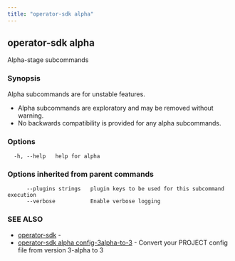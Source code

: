 ```yaml
---
title: "operator-sdk alpha"
---
```

## operator-sdk alpha

Alpha-stage subcommands

### Synopsis

Alpha subcommands are for unstable features.

- Alpha subcommands are exploratory and may be removed without warning.
- No backwards compatibility is provided for any alpha subcommands.

### Options

```
  -h, --help   help for alpha
```

### Options inherited from parent commands

```
      --plugins strings   plugin keys to be used for this subcommand execution
      --verbose           Enable verbose logging
```

### SEE ALSO

* [operator-sdk](../operator-sdk)	 - 
* [operator-sdk alpha config-3alpha-to-3](../operator-sdk_alpha_config-3alpha-to-3)	 - Convert your PROJECT config file from version 3-alpha to 3

